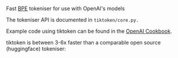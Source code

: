 
Fast [BPE](https://en.wikipedia.org/wiki/Byte_pair_encoding) tokeniser for use with OpenAI's models

The tokeniser API is documented in `tiktoken/core.py.`

Example code using tiktoken can be found in the [OpenAI Cookbook](https://github.com/openai/openai-cookbook/blob/main/examples/How_to_count_tokens_with_tiktoken.ipynb).

tiktoken is between 3-6x faster than a comparable open source (huggingface) tokeniser:

